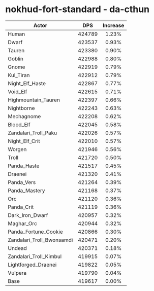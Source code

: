 # nokhud-fort-standard - da-cthun
| Actor | DPS | Increase |
|---|:---:|:---:|
|Human|424789|1.23%|
|Dwarf|423537|0.93%|
|Tauren|423380|0.90%|
|Goblin|422988|0.80%|
|Gnome|422919|0.79%|
|Kul_Tiran|422912|0.79%|
|Night_Elf_Haste|422867|0.77%|
|Void_Elf|422615|0.71%|
|Highmountain_Tauren|422397|0.66%|
|Nightborne|422243|0.63%|
|Mechagnome|422208|0.62%|
|Blood_Elf|422045|0.58%|
|Zandalari_Troll_Paku|422026|0.57%|
|Night_Elf_Crit|422010|0.57%|
|Worgen|421946|0.56%|
|Troll|421720|0.50%|
|Panda_Haste|421517|0.45%|
|Draenei|421320|0.41%|
|Panda_Vers|421264|0.39%|
|Panda_Mastery|421168|0.37%|
|Orc|421120|0.36%|
|Panda_Crit|421119|0.36%|
|Dark_Iron_Dwarf|420957|0.32%|
|Maghar_Orc|420944|0.32%|
|Panda_Fortune_Cookie|420866|0.30%|
|Zandalari_Troll_Bwonsamdi|420471|0.20%|
|Undead|420371|0.18%|
|Zandalari_Troll_Kimbul|419915|0.07%|
|Lightforged_Draenei|419822|0.05%|
|Vulpera|419790|0.04%|
|Base|419617|0.00%|
